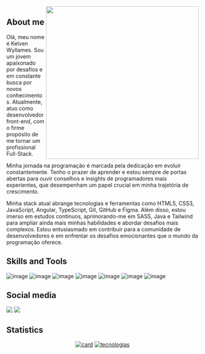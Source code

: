 <img src="https://raw.githubusercontent.com/MicaelliMedeiros/micaellimedeiros/master/image/computer-illustration.png" min-width="400px" max-width="400px" width="400px" align="right">

## About me
<p>
  Olá, meu nome é Kelven Wyllames. Sou um jovem apaixonado por desafios e em constante busca por novos conhecimentos. Atualmente, atuo como desenvolvedor front-end, com o firme propósito de me tornar um profissional Full-Stack.

Minha jornada na programação é marcada pela dedicação em evoluir constantemente. Tenho o prazer de aprender e estou sempre de portas abertas para ouvir conselhos e insights de programadores mais experientes, que desempenham um papel crucial em minha trajetória de crescimento.

Minha stack atual abrange tecnologias e ferramentas como HTML5, CSS3, JavaScript, Angular, TypeScript, Git, GitHub e Figma. Além disso, estou imerso em estudos contínuos, aprimorando-me em SASS, Java e Tailwind para ampliar ainda mais minhas habilidades e abordar desafios mais complexos. Estou entusiasmado em contribuir para a comunidade de desenvolvedores e em enfrentar os desafios emocionantes que o mundo da programação oferece.
</p>

## Skills and Tools
![image](https://img.shields.io/badge/HTML5-E34F26?style=for-the-badge&logo=html5&logoColor=white)
![image](https://img.shields.io/badge/CSS3-1572B6?style=for-the-badge&logo=css3&logoColor=white)
![image](https://img.shields.io/badge/Sass-CC6699?style=for-the-badge&logo=sass&logoColor=white)
![image](https://img.shields.io/badge/JavaScript-323330?style=for-the-badge&logo=javascript&logoColor=F7DF1E)
![image](https://img.shields.io/badge/Angular-DD0031?style=for-the-badge&logo=angular&logoColor=white)
![image](https://img.shields.io/badge/TypeScript-007ACC?style=for-the-badge&logo=typescript&logoColor=white)
![image](https://img.shields.io/badge/Java-ED8B00?style=for-the-badge&logo=java&logoColor=white)

## Social media
<a target="_blank" href="https://www.linkedin.com/in/kelvenwyllames/"><img src="https://img.shields.io/badge/LinkedIn-0077B5?style=for-the-badge&logo=linkedin&logoColor=white"/></a>
<a href = "mailto:kelvenwyllames@gmail.com"><img src="https://img.shields.io/badge/Gmail-D14836?style=for-the-badge&logo=gmail&logoColor=white" target="_blank"></a>

## Statistics
<div align="center">
  
[![card](https://github-readme-stats.vercel.app/api?username=KelvenWyllames&theme=radical&show_icons=true)](https://github.com/anuraghazra/github-readme-stats)
[![tecnologias](https://github-readme-stats.vercel.app/api/top-langs/?username=KelvenWyllames&theme=radical&layout=compact)](https://github.com/anuraghazra/github-readme-stats)

</div>
